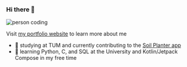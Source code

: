 ### Hi there 👋

![person coding](https://img.devrant.com/devrant/rant/r_569198_W7mee.jpg)

Visit [my portfolio website](https://www.fangxingliu.com) to learn more about me

- 🔭 studying at TUM and currently contributing to the [Soil Planter app](https://github.com/SoilPlanter)
- 🌱 learning Python, C, and SQL at the University and Kotlin/Jetpack Compose in my free time
<!--
**Fangoling/Fangoling** is a ✨ _special_ ✨ repository because its `README.md` (this file) appears on your GitHub profile.

Here are some ideas to get you started:


- 🌱 I’m currently learning ...
- 👯 I’m looking to collaborate on ...
- 🤔 I’m looking for help with ...
- 💬 Ask me about ...
- 📫 How to reach me: ...
- 😄 Pronouns: ...
- ⚡ Fun fact: ...
-->
